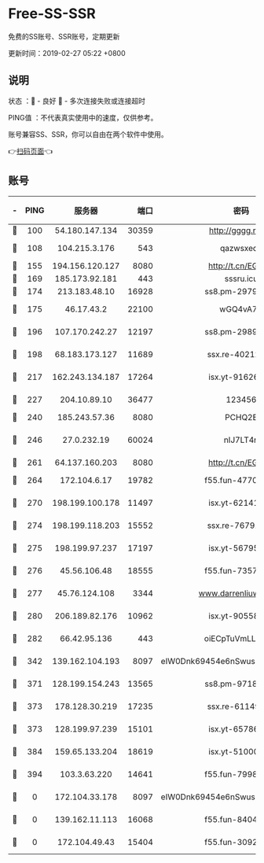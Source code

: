 # Free-SS-SSR

免费的SS账号、SSR账号，定期更新

更新时间：2019-02-27 05:22 +0800

## 说明

状态     ：🙂 - 良好 🙁 - 多次连接失败或连接超时

PING值   ：不代表真实使用中的速度，仅供参考。

账号兼容SS、SSR，你可以自由在两个软件中使用。

👉[扫码页面](https://liesauer.github.io/free-ss-ssr.github.io/)👈

## 账号

|-|PING|服务器|端口|密码|加密方式|区域|
|:----:|:----:|:-----:|-----:|:----:|:----:|:----:|
|🙂|100|54.180.147.134|30359|http://gggg.rocks|chacha20|KR|
|🙂|108|104.215.3.176|543|qazwsxedc|aes-256-gcm|JP|
|🙂|155|194.156.120.127|8080|http://t.cn/EGJIyrl|rc4-md5|RU|
|🙂|169|185.173.92.181|443|sssru.icu|rc4-md5|RU|
|🙂|174|213.183.48.10|16928|ss8.pm-29798325|rc4-md5|RU|
|🙂|175|46.17.43.2|22100|wGQ4vA7D|aes-256-gcm|RU|
|🙂|196|107.170.242.27|12197|ss8.pm-29892901|aes-256-cfb|US|
|🙂|198|68.183.173.127|11689|ssx.re-40212864|aes-256-cfb|US|
|🙂|217|162.243.134.187|17264|isx.yt-91626213|aes-256-cfb|US|
|🙂|227|204.10.89.10|36477|123456|aes-256-cfb|US|
|🙂|240|185.243.57.36|8080|PCHQ2E|rc4-md5|US|
|🙂|246|27.0.232.19|60024|nIJ7LT4n|xchacha20-ietf-poly1305|HK|
|🙂|261|64.137.160.203|8080|http://t.cn/EGJIyrl|rc4-md5|CA|
|🙂|264|172.104.6.17|19782|f55.fun-47700700|aes-256-cfb|US|
|🙂|270|198.199.100.178|11497|isx.yt-62141946|aes-256-cfb|US|
|🙂|274|198.199.118.203|15552|ssx.re-76791926|aes-256-cfb|US|
|🙂|275|198.199.97.237|17197|isx.yt-56795890|aes-256-cfb|US|
|🙂|276|45.56.106.48|18555|f55.fun-73571297|aes-256-cfb|US|
|🙂|277|45.76.124.108|3344|www.darrenliuwei.com|aes-256-cfb|AU|
|🙂|280|206.189.82.176|10962|isx.yt-90558804|aes-256-cfb|SG|
|🙂|282|66.42.95.136|443|oiECpTuVmLLxk4Ts|aes-256-cfb|US|
|🙁|342|139.162.104.193|8097|eIW0Dnk69454e6nSwuspv9DmS201tQ0D|aes-256-cfb|JP|
|🙁|371|128.199.154.243|13565|ss8.pm-97184216|aes-256-cfb|SG|
|🙁|373|178.128.30.219|17235|ssx.re-61149569|aes-256-cfb|SG|
|🙁|373|128.199.97.239|15101|isx.yt-65786071|aes-256-cfb|SG|
|🙁|384|159.65.133.204|18619|isx.yt-51000018|aes-256-cfb|SG|
|🙁|394|103.3.63.220|14641|f55.fun-79984823|aes-256-cfb|SG|
|🙁|0|172.104.33.178|8097|eIW0Dnk69454e6nSwuspv9DmS201tQ0D|aes-256-cfb|SG|
|🙁|0|139.162.11.113|16068|f55.fun-84043831|aes-256-cfb|SG|
|🙁|0|172.104.49.43|15404|f55.fun-30923847|aes-256-cfb|SG|
